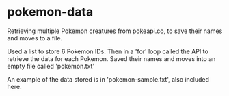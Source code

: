 # pokemon-data
Retrieving multiple Pokemon creatures from pokeapi.co, to save their names and moves to a file.

Used a list to store 6 Pokemon IDs.
Then in a 'for' loop called the API to retrieve the data for each Pokemon.
Saved their names and moves into an empty file called 'pokemon.txt'

An example of the data stored is in 'pokemon-sample.txt', also included here.

